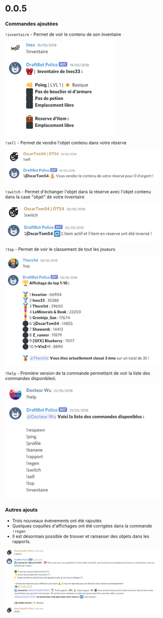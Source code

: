 # 0.0.5

### Commandes ajoutées

`!inventaire` - Permet de voir le contenu de son inventaire

![L'équipement des chevalier était extrêmement puissant ](<../.gitbook/assets/image (27).png>)

`!sell` - Permet de vendre l'objet contenu dans votre réserve

![Certains objets ne valaient pas grand chose...](<../.gitbook/assets/image (43).png>)

`!switch` - Permet d'échanger l'objet dans la réserve avec l'objet contenu dans la case "objet" de votre inventaire

![Commande extrêmement complexe](<../.gitbook/assets/image (29).png>)

`!top` - Permet de voir le classement de tout les joueurs

![Le classement vintage !](<../.gitbook/assets/image (30).png>)

`!help` - Première version de la commande permettant de voir la liste des commandes disponibles\


![Il y avait un nombre incroyable de commandes incroyables](<../.gitbook/assets/image (31).png>)

### Autres ajouts

* Trois nouveaux évènements ont été rajoutés
* Quelques coquilles d'affichages ont été corrigées dans la commande `!regen`
* Il est désormais possible de trouver et ramasser des objets dans les rapports.

![2 ans plus tard personne n'a encore compris pourquoi il était content.](<../.gitbook/assets/image (32).png>)

